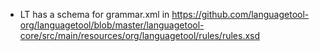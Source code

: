- LT has a schema for grammar.xml in https://github.com/languagetool-org/languagetool/blob/master/languagetool-core/src/main/resources/org/languagetool/rules/rules.xsd
